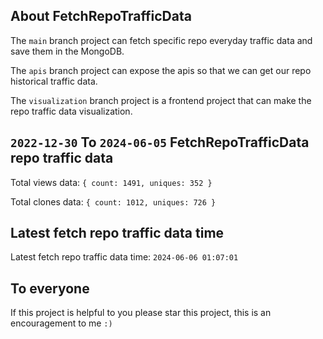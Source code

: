 ## About FetchRepoTrafficData

The `main` branch project can fetch specific repo everyday traffic data and save them in the MongoDB.

The `apis` branch project can expose the apis so that we can get our repo historical traffic data.

The `visualization` branch project is a frontend project that can make the repo traffic data visualization.

## `2022-12-30` To `2024-06-05` FetchRepoTrafficData repo traffic data

Total views data: `{ count: 1491, uniques: 352 }`

Total clones data: `{ count: 1012, uniques: 726 }`

## Latest fetch repo traffic data time

Latest fetch repo traffic data time: `2024-06-06 01:07:01`

## To everyone

If this project is helpful to you please star this project, this is an encouragement to me `:)`



